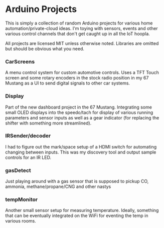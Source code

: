 # Arduino Projects
This is simply a collection of random Arduino projects for various home
automation/private-cloud ideas.  I'm toying with sensors, events and other various
control channels that don't get caught up in all the IoT hoopla.

All projects are licensed MIT unless otherwise noted.  Libraries are omitted but should be obvious what you need.

### CarScreens
A menu control system for custom automotive controls.  Uses a TFT Touch screen and some rotary encoders in the stock radio position in my 67 Mustang as a UI to send digital signals to other car systems.

### Display
Part of the new dashboard project in the 67 Mustang.  Integrating some small OLED displays into the speedo/tach for display of various running parameters and sensor inputs as well as a gear indicator (for replacing the shifter with something more streamlined).

### IRSender/decoder
I had to figure out the mark/space setup of a HDMI switch for automating changing between inputs.  This was my discovery tool and output sample controls for an IR LED.

### gasDetect
Just playing around with a gas sensor that is supposed to pickup CO, ammonia, methane/propane/CNG and other nastys

### tempMonitor
Another small sensor setup for measuring temperature.  Ideally, something that can be eventually integrated on the WiFi for eventing the temp in various rooms.
